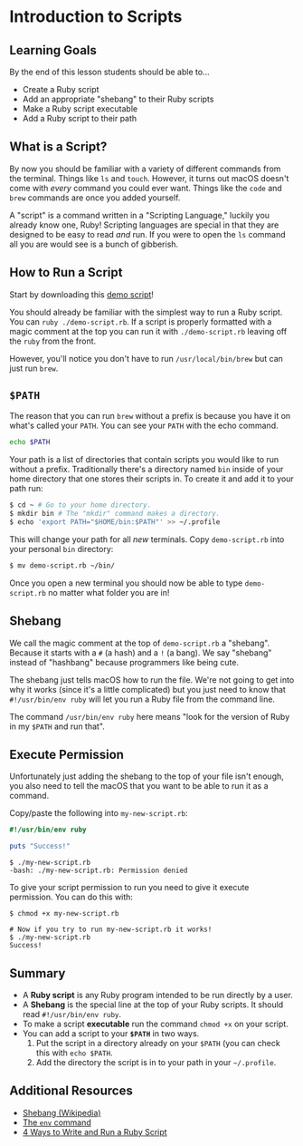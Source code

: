 # Introduction to Scripts

## Learning Goals

By the end of this lesson students should be able to...
- Create a Ruby script
- Add an appropriate "shebang" to their Ruby scripts
- Make a Ruby script executable
- Add a Ruby script to their path

## What is a Script?

By now you should be familiar with a variety of different commands from the terminal.  Things like `ls` and `touch`.  However, it turns out macOS doesn't come with _every_ command you could ever want.  Things like the `code` and `brew` commands are once you added yourself.

A "script" is a command written in a "Scripting Language," luckily you already know one, Ruby!  Scripting languages are special in that they are designed to be easy to read _and_ run.  If you were to open the `ls` command all you are would see is a bunch of gibberish.

## How to Run a Script

Start by downloading this [demo script](./demo-script.rb)!

You should already be familiar with the simplest way to run a Ruby script.  You can `ruby ./demo-script.rb`.  If a script is properly formatted with a magic comment at the top you can run it with `./demo-script.rb` leaving off the `ruby` from the front.

However, you'll notice you don't have to run `/usr/local/bin/brew` but can just run `brew`.

## `$PATH`

The reason that you can run `brew` without a prefix is because you have it on what's called your `PATH`.  You can see your `PATH` with the echo command.

```sh
echo $PATH
```

Your path is a list of directories that contain scripts you would like to run without a prefix. Traditionally there's a directory named `bin` inside of your home directory that one stores their scripts in.  To create it and add it to your path run:

```sh
$ cd ~ # Go to your home directory.
$ mkdir bin # The "mkdir" command makes a directory.
$ echo 'export PATH="$HOME/bin:$PATH"' >> ~/.profile
```

This will change your path for all _new_ terminals.  Copy `demo-script.rb` into your personal `bin` directory:

```sh
$ mv demo-script.rb ~/bin/
```

Once you open a new terminal you should now be able to type `demo-script.rb` no matter what folder you are in!

## Shebang

We call the magic comment at the top of `demo-script.rb` a "shebang".  Because it starts with a `#` (a hash) and a `!` (a bang).  We say "shebang" instead of "hashbang" because programmers like being cute.

The shebang just tells macOS how to run the file.  We're not going to get into why it works (since it's a little complicated) but you just need to know that `#!/usr/bin/env ruby` will let you run a Ruby file from the command line.

The command `/usr/bin/env ruby` here means "look for the version of Ruby in my `$PATH` and run that".

## Execute Permission

Unfortunately just adding the shebang to the top of your file isn't enough, you also need to tell the macOS that you want to be able to run it as a command.

Copy/paste the following into `my-new-script.rb`:

```ruby
#!/usr/bin/env ruby

puts "Success!"
```

```
$ ./my-new-script.rb
-bash: ./my-new-script.rb: Permission denied
```

To give your script permission to run you need to give it execute permission.  You can do this with:

```
$ chmod +x my-new-script.rb

# Now if you try to run my-new-script.rb it works!
$ ./my-new-script.rb
Success!
```

## Summary

- A **Ruby script** is any Ruby program intended to be run directly by a user.
- A **Shebang** is the special line at the top of your Ruby scripts.  It should read `#!/usr/bin/env ruby`.
- To make a script **executable** run the command `chmod +x` on your script.
- You can add a script to your **`$PATH`** in two ways.
    1. Put the script in a directory already on your `$PATH` (you can check this with `echo $PATH`.
    2. Add the directory the script is in to your path in your `~/.profile`.

## Additional Resources
- [Shebang (Wikipedia)](https://en.wikipedia.org/wiki/Shebang_(Unix))
- [The `env` command](https://en.wikipedia.org/wiki/Env)
- [4 Ways to Write and Run a Ruby Script](https://cobwwweb.com/four-ways-to-write-run-ruby-script)

